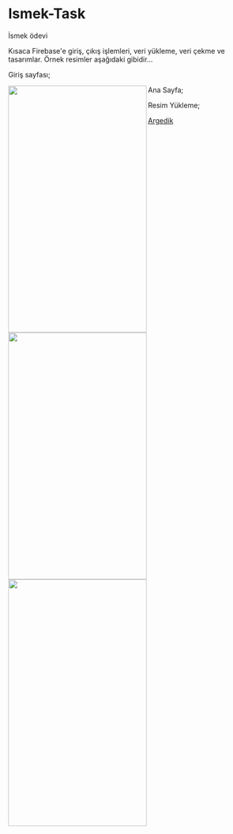 # Ismek-Task
İsmek ödevi



Kısaca Firebase'e giriş, çıkış işlemleri, veri yükleme, veri çekme ve tasarımlar. Örnek resimler aşağıdaki gibidir...

Giriş sayfası;
<p align="center">
<a href="url"><img src="https://raw.githubusercontent.com/Argedik/Ismek-Task/main/images/Login.png" align="left" height="500" width="280" ></a>
</p>

Ana Sayfa;
<p align="center">
<a href="url"><img src="https://raw.githubusercontent.com/Argedik/Ismek-Task/main/images/HomePage.png" align="left" height="500" width="280" ></a>
</p>


Resim Yükleme;
<p align="center">
<a href="url"><img src="https://raw.githubusercontent.com/Argedik/Ismek-Task/main/images/UploadImages.png" align="left" height="500" width="280" ></a>
</p>
  
[Argedik](https://www.argedik.com/)  
